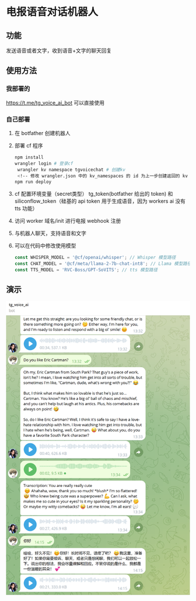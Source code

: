 # **电报语音对话机器人**

## 功能

发送语音或者文字，收到语音+文字的聊天回复

## **使用方法**

### 我部署的

https://t.me/tg_voice_ai_bot 可以直接使用

### 自己部署

1. 在 botfather 创建机器人
2. 部署 cf 程序

   ```sh
   npm install
   wrangler login # 登录cf
	wrangler kv namespace tgvoicechat # 创建kv
	<!-- 修改 wrangler.json 中的 kv_namespaces 的 id 为上一步创建返回的 kv id  -->
   npm run deploy
   ```

3. cf 配置环境变量（secret类型） tg_token(botfather 给出的 token) 和 siliconflow_token（硅基的 api token 用于生成语音，因为 workers ai 没有 tts 功能）
4. 访问 worker 域名/init 进行电报 webhook 注册

5. 与机器人聊天，支持语音和文字
6. 可以在代码中修改使用模型

   ```ts
   const WHISPER_MODEL = '@cf/openai/whisper'; // Whisper 模型路径
   const CHAT_MODEL = '@cf/meta/llama-2-7b-chat-int8'; // Llama 模型路径
   const TTS_MODEL = 'RVC-Boss/GPT-SoVITS'; // tts 模型路径
   ```

## 演示

![alt text](image.png)
